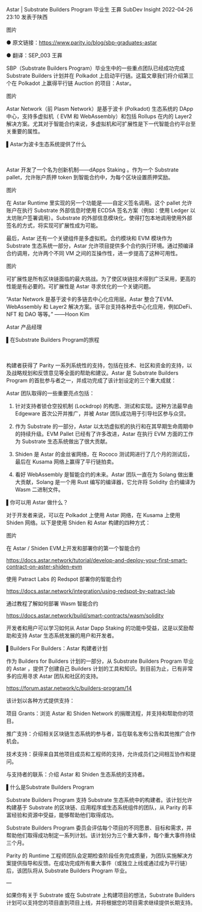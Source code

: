 Astar | Substrate Builders Program 毕业生
王奡 SubDev Insight 2022-04-26 23:10 发表于陕西


图片



● 原文链接：https://www.parity.io/blog/sbp-graduates-astar

● 翻译：SEP_003 王奡



SBP（Substrate Builders Program）毕业生中的一些重点团队已经成功完成 Substrate Builders 计划并在 Polkadot 上启动平行链。这篇文章我们将介绍第三个在 Polkadot 上赢得平行链 Auction 的项目：Astar。



图片



Astar Network（前 Plasm Network）是基于波卡 (Polkadot) 生态系统的 DApp 中心，支持多虚拟机（ EVM 和 WebAssembly）和包括 Rollups 在内的 Layer2 解决方案。尤其对于智能合约来说，多虚拟机和可扩展性是下一代智能合约平台至关重要的属性。





▌Astar为波卡生态系统提供了什么

 　

Astar 开发了一个名为创新机制——dApps Staking 。作为一个 Substrate pallet，允许账户质押 token 到智能合约中，为每个区块设置质押奖励。



图片



在 Astar Runtime 里实现的另一个功能是——自定义签名调用。这个 pallet 允许账户在执行 Substrate 外部信息时使用 ECDSA 签名方案（例如：使用 Ledger 以太坊账户签署调用）。Substrate 的外部信息模块化，使得打包本地调用使用外部签名的方式，将实现可扩展性成为可能。



最后，Astar 还有一个关键组件是多虚拟机。合约模块和 EVM 模块作为 Substrate 生态系统一部分，Astar 允许项目提供多个合约执行环境。通过预编译合约调用，允许两个不同 VM 之间的互操作性，进一步提高了这种可用性。



图片



可扩展性是所有区块链面临的最大挑战。为了使区块链技术得到广泛采用，更高的性能是有必要的。可扩展性是 Astar 寻求优化的一个关键问题。





“Astar Network 是基于波卡的多链去中心化应用层。Astar 整合了EVM、WebAssembly 和 Layer2 解决方案。该平台支持各种去中心化应用，例如DeFi、NFT 和 DAO 等等。”
——Hoon Kim

Astar 产品经理




▌在Substrate Builders Program的旅程

 　

构建者获得了 Parity 一系列系统性的支持，包括在技术、社区和资金的支持，以及战略规划和反馈意见等全面的帮助和建议。Astar 是 Substrate Builders Program 的首批参与者之一，并成功完成了该计划设定的三个重大成就：



Astar 团队取得的一些重要亮点包括：



1. 针对支持者锁仓空投机制 (Lockdrop) 的构思、测试和实现。这种方法最早由 Edgeware 首次公开并推广，并被 Astar 团队成功用于引导社区参与众贷。

2. 作为 Substrate 的一部分，Astar 以太坊虚拟机的执行和在其早期生命周期中的持续升级。EVM Pallet 已经有了许多改进，Astar 在执行 EVM 方面的工作为 Substrate 生态系统做出了很大贡献。


3. Shiden 是 Astar 的金丝雀网络，在 Rococo 测试网进行了几个月的测试后，最后在 Kusama 网络上赢得了平行链拍卖。



4. 看好 WebAssembly 是智能合约的未来。Astar 团队一直在为 Solang 做出重大贡献，Solang 是一个用 Rust 编写的编译器，它允许将 Solidity 合约编译为 Wasm 二进制文件。




▌你可以用 Astar 做什么？

对于开发者来说，可以在 Polkadot 上使用 Astar 网络，在 Kusama 上使用 Shiden 网络。以下是使用 Shiden 和 Astar 构建的四种方式：



图片



在 Astar / Shiden EVM上开发和部署你的第一个智能合约

https://docs.astar.network/tutorial/develop-and-deploy-your-first-smart-contract-on-aster-shiden-evm

使用 Patract Labs 的 Redspot 部署你的智能合约

https://docs.astar.network/integration/using-redspot-by-patract-lab

通过教程了解如何部署 Wasm 智能合约

https://docs.astar.network/build/smart-contracts/wasm/solidity

开发者和用户可以学习如何从 Astar Dapp Staking 的功能中受益，这是以奖励帮助和支持 Astar 生态系统发展的用户和开发者。    



▌Builders For Builders：Astar 构建者计划 


作为 Builders for Builders 计划的一部分，从 Substrate Builders Program 毕业的 Astar ，提供了创建自己 Builders 计划的工具和知识。到目前为止，已有非常多的应用寻求 Astar 团队和社区的支持。

https://forum.astar.network/c/builders-program/14



该计划以各种方式提供支持：



项目 Grants：浏览 Astar 和 Shiden Network 的捐赠流程，并支持和帮助你的项目。

推广支持：介绍相关区块链生态系统的参与者，旨在联名发布公告和其他推广合作机会。

技术支持：获得来自其他项目成员和工程师的支持，允许成员们之间相互协作和提问。

与支持者的联系：介绍 Astar 和 Shiden 生态系统的支持者。




▌什么是Substrate Builders Program



Substrate Builders Program 支持 Substrate 生态系统中的构建者。该计划允许构建基于 Substrate 的区块链、应用程序或生态系统组件的团队，从 Parity 的丰富经验和资源中受益，能够帮助他们取得成功。



Substrate Builders Program 委员会评估每个项目的不同愿景、目标和需求，并帮助他们取得成功制定一系列计划。该计划分为三个重大事件，每个重大事件持续三个月。



Parity 的 Runtime 工程师团队会定期检查阶段任务完成质量，为团队实施解决方案提供指导和反馈。在成功完成所有重大事件（或独立上线或通过成为平行链）后，该团队将从 Substrate Builders Program 毕业。



—



如果你有关于 Substrate 或在 Substrate 上构建项目的想法，Substrate Builders 计划可以支持您的项目直到项目上线，并将根据您的项目需求继续提供长期支持。